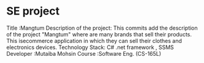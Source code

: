 #  SE project 
Title :Mangtum
Description of the project:
This commits add the description of the project "Mangtum" where are many brands that sell their products. This isecommerce application in which they can sell their clothes and electronics devices.
Technology Stack: C# .net framework , SSMS
Developer :Mutaiba Mohsin
Course :Software Eng. (CS-165L)
